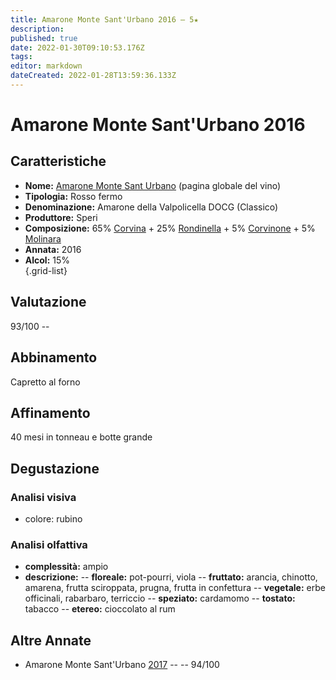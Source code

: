 ```yaml
---
title: Amarone Monte Sant'Urbano 2016 – 5★
description: 
published: true
date: 2022-01-30T09:10:53.176Z
tags: 
editor: markdown
dateCreated: 2022-01-28T13:59:36.133Z
---
```


<div class="annata">
  
# Amarone Monte Sant'Urbano 2016


## Caratteristiche
- **Nome:** <span class="nome">[Amarone Monte Sant Urbano](/vini/Italia/Veneto/Speri/Amarone-Monte-Sant-Urbano/scheda-globale)</span> (pagina globale del vino) 
- **Tipologia:** Rosso fermo
- **Denominazione:** <span class="denominazione">Amarone della Valpolicella DOCG (Classico)</span> 
- **Produttore:** <span class="cantina">Speri</span> 
- **Composizione:** <span class="vitigno">65% [Corvina](/vitigni/Italia/bacca-nera/corvina) + 25% [Rondinella](/vitigni/Italia/bacca-nera/rondinella) + 5% [Corvinone](/vitigni/Italia/bacca-nera/corvinone) + 5% [Molinara](/vitigni/Italia/bacca-nera/molinara)</span>
- **Annata:** <span class="annocorrente">2016</span>
- **Alcol:** 15%  
{.grid-list}

## Valutazione

<span class="punteggio">93/100</span> -- <span class="valutazione"><span class="star-5"></span></span>

## Abbinamento
Capretto al forno

## Affinamento
40 mesi in tonneau e botte grande

## Degustazione

### Analisi visiva
- colore: rubino

### Analisi olfattiva
<div class="vini vini-2016" id="Amarone-Monte-Sant-Urbano"></div>
<div class="olfattiva-testo">
    
- **complessità:**  <span class="complessitaVino">ampio</span>
- **descrizione:** 
  -- **<span class="florealeInput">floreale</span>:** pot-pourri, viola
  -- **<span class="fruttatoInput">fruttato</span>:** arancia, chinotto, amarena, frutta sciroppata, prugna, frutta in confettura
  -- **<span class="vegetaleInput">vegetale</span>:** erbe officinali, rabarbaro, terriccio
  -- **<span class="speziatoInput">speziato</span>:** cardamomo
  -- **<span class="tostatoInput">tostato</span>:** tabacco
  -- **<span class="etereoInput">etereo</span>:** cioccolato al rum

</div>

## Altre Annate
- Amarone Monte Sant'Urbano [2017](/vini/Italia/Veneto/Speri/Amarone-Monte-Sant-Urbano/2017) -- <span class="star-5"></span> -- 94/100
  
</div>
